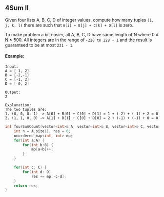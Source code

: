## 4Sum II

Given four lists A, B, C, D of integer values, compute how many tuples `(i, j, k, l)` there are such that `A[i] + B[j] + C[k] + D[l]` is zero.

To make problem a bit easier, all A, B, C, D have same length of N where 0 ≤ N ≤ 500. All integers are in the range of `-228 to 228 - 1` and the result is guaranteed to be at most `231 - 1`.

#### Example:

```
Input:
A = [ 1, 2]
B = [-2,-1]
C = [-1, 2]
D = [ 0, 2]

Output:
2

Explanation:
The two tuples are:
1. (0, 0, 0, 1) -> A[0] + B[0] + C[0] + D[1] = 1 + (-2) + (-1) + 2 = 0
2. (1, 1, 0, 0) -> A[1] + B[1] + C[0] + D[0] = 2 + (-1) + (-1) + 0 = 0
```

```c++
int fourSumCount(vector<int>& A, vector<int>& B, vector<int>& C, vector<int>& D) {
    int n = A.size(), res = 0;
    unordered_map<int, int> mp;
    for(int a:A) {
        for(int b:B) {
            mp[a+b]++;
        }
    }

    for(int c: C) {
        for(int d: D)
            res += mp[-c-d];
    }
    return res;
}
```
